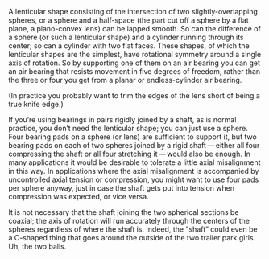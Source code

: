 A lenticular shape consisting of the intersection of two
slightly-overlapping spheres, or a sphere and a half-space (the part
cut off a sphere by a flat plane, a plano-convex lens) can be lapped
smooth.  So can the difference of a sphere (or such a lenticular
shape) and a cylinder running through its center; so can a cylinder
with two flat faces.  These shapes, of which the lenticular shapes are
the simplest, have rotational symmetry around a single axis of
rotation.  So by supporting one of them on an air bearing you can get
an air bearing that resists movement in five degrees of freedom,
rather than the three or four you get from a planar or
endless-cylinder air bearing.

(In practice you probably want to trim the edges of the lens short of
being a true knife edge.)

If you’re using bearings in pairs rigidly joined by a shaft, as is
normal practice, you don’t need the lenticular shape; you can just use
a sphere.  Four bearing pads on a sphere (or lens) are sufficient to
support it, but two bearing pads on each of two spheres joined by a
rigid shaft — either all four compressing the shaft or all four
stretching it — would also be enough.  In many applications it would
be desirable to tolerate a little axial misalignment in this way.  In
applications where the axial misalignment is accompanied by
uncontrolled axial tension or compression, you might want to use four
pads per sphere anyway, just in case the shaft gets put into tension
when compression was expected, or vice versa.

It is not necessary that the shaft joining the two spherical sections
be coaxial; the axis of rotation will run accurately through the
centers of the spheres regardless of where the shaft is.  Indeed, the
"shaft” could even be a C-shaped thing that goes around the outside of
the two trailer park girls.  Uh, the two balls.

